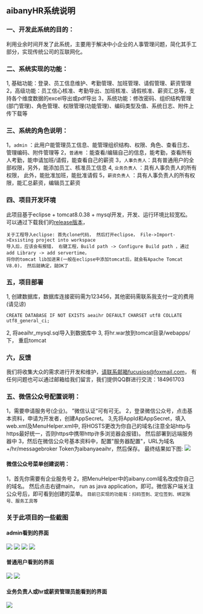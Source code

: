 ## aibanyHR系统说明
### 一、开发此系统的目的：

利用业余时间开发了此系统，主要用于解决中小企业的人事管理问题，简化其手工部分，实现传统公司的互联网化。

### 二、系统实现的功能：

1, 基础功能：登录、员工信息维护、考勤管理、加班管理、请假管理、薪资管理
2，高级功能：员工信心核准、考勤导出、加班核准、请假核准、薪资汇总等，支持各个维度数据的excel导出或pdf导出
3，系统功能：修改密码、组织结构管理(部门管理)、角色管理、权限管理(功能管理)、编码类型及值、系统日志、附件上传下载等

### 三、系统的角色说明：

1，`admin` ：此用户能管理员工信息、能管理组织结构、权限、角色、查看日志、管理编码、附件管理等
2，`普通用` ：能查看/编辑自己的信息，能考勤，查看所有人考勤，能申请加班/请假，能查看自己的薪资
3，`人事负责人`：具有普通用户的全部权限，另外，能添加员工、核准员工信息
4, `业务负责人` ：具有人事负责人的所有权限， 此外，能批准加班，能批准请假
5，`薪资负责人` ：具有人事负责人的所有权限，能汇总薪资，编辑员工薪资

### 四、项目开发环境

此项目基于eclipse + tomcat8.0.38 + mysql开发，开发、运行环境比较宽松。
可以通过下载我们的[release版本](https://img.aibany.com:8090/release/)， 
```
关于工程导入eclipse: 首先clone代码， 然后打开eclipse， File->Import->Exsisting project into workspace
导入后，应该会有报错， 右键工程，Build path -> Configure Build path ，通过add Library -> add servertime， 
将你的tomcat lib加进来(一般在eclipse中添加tomcat后，就会有Apache Tomcat V8.0)， 然后就确定，就OK了
```

### 五，项目部署

1, 创建数据库，数据库连接密码需为123456，其他密码需联系我支付一定的费用(请见谅)

```
CREATE DATABASE IF NOT EXISTS aeaihr DEFAULT CHARSET utf8 COLLATE utf8_general_ci;

```
2, 将aeaihr_mysql.sql导入到数据库中
3, 将hr.war放到tomcat目录/webapps/ 下， 重启tomcat

### 六，反馈

我们将收集大众的需求进行开发和维护，请联系邮箱fucusios@foxmail.com， 有任何问题也可以通过邮箱给我们留言，我们提供QQ群进行交流：184961703

### 五、微信公众号配置说明：

1，需要申请服务号(企业)。 ”微信认证“可有可无。
2，登录微信公众号，点击基本资料，申请为开发者，创建AppSecret。
3,先将AppId和AppSecret，填入web.xml及MenuHelper.xml中, 将HOSTS更改为你自己的域名(注意全站http与https最好统一，否则https中携带http许多浏览器会报错)。 然后部署到远端服务器中
3，然后在微信公众号基本资料中，配置"服务器配置"，URL为域名+/hr/messagebroker Token为aibanyaeaihr，然后保存。
最终结果如下图:
<img src="readme/wx_01.png"/>

#### 微信公众号菜单创建说明：

1，首先你需要有企业服务号
2，把MenuHelper中的aibany.com域名改成你自己的域名。
然后点击右键main， run as java application，即可。微信客户端关注公众号后，即可看到创建的菜单。
` 目前已实现的功能有：扫码签到、定位签到、绑定账号、服务工具等 `

### 关于此项目的一些截图

#### admin看到的界面

<img src="readme/hr_01.png"/>

<img src="readme/hr_02.png"/>

<img src="readme/hr_03.png"/>

<img src="readme/hr_04.png"/>

#### 普通用户看到的界面

<img src="readme/hr_05.png"/>

<img src="readme/hr_06.png"/>

#### 业务负责人或hr或薪资管理员能看到的界面

<img src="readme/hr_07.png"/>



